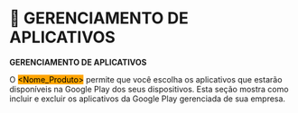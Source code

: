 # 📲 GERENCIAMENTO DE APLICATIVOS

**GERENCIAMENTO DE APLICATIVOS**

O <mark style="background-color:orange;">\<Nome\_Produto></mark> permite que você escolha os aplicativos que estarão disponíveis na Google Play dos seus dispositivos. Esta seção mostra como incluir e excluir os aplicativos da Google Play gerenciada de sua empresa.
